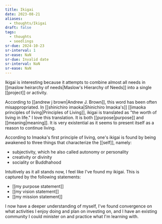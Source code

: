 ```yaml
---
title: Ikigai
date: 2023-08-21
aliases:
  - thoughts/Ikigai
draft: false
tags:
  - thoughts
  - seedlings
sr-due: 2024-10-23
sr-interval: 1
sr-ease: NaN
sr-due: Invalid date
sr-interval: NaN
sr-ease: NaN
---
```

Ikigai is interesting because it attempts to combine almost all needs in [[maslow heirarchy of needs|Maslow's Hierarchy of Needs]] into a single [[project]] or activity.

According to [[andrew j brown|Andrew J. Brown]], this word has been often misappropriated. In [[shinichiro imaoka|Shinichiro Imaoka's]] [[imaoka principles of living|Principles of Living]], ikigai is translated as "the worth of living in life." I love this translation. It is both [[purpose|purpose]] and [[meaning|meaning]]. It is very existential as it seems to present itself as a reason to continue living.

According to Imaoka's first principle of living, one's ikigai is found by being awakened to three things that characterize the [[self]], namely:
- subjectivity, which he also called autonomy or personality
- creativity or divinity
- sociality or Buddhahood

Intuitively as it all stands now, I feel like I've found my ikigai. This is captured by the following statements:
- [[my purpose statement]]
- [[my vision statement]]
- [[my mission statement]]

I now have a deeper understanding of myself, I've found convergence on what activities I enjoy doing and plan on investing on, and I have an existing community I could minister on and practice what I'm learning with.
